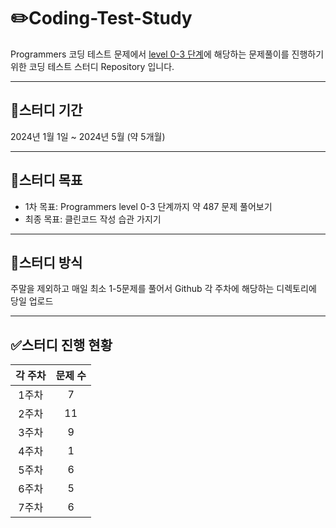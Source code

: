 # :pencil2:Coding-Test-Study
Programmers 코딩 테스트 문제에서 [level 0-3 단계](https://school.programmers.co.kr/learn/challenges?order=recent&languages=python3&page=1&levels=0%2C1%2C2%2C3)에 해당하는 문제풀이를 진행하기 위한 코딩 테스트 스터디 Repository 입니다.

---
## :calendar:스터디 기간
2024년 1월 1일 ~ 2024년 5월 (약 5개월)

---
## :seedling:스터디 목표
- 1차 목표: Programmers level 0-3 단계까지 약 487 문제 풀어보기
- 최종 목표: 클린코드 작성 습관 가지기

---
## :pencil:스터디 방식
주말을 제외하고 매일 최소 1-5문제를 풀어서 Github 각 주차에 해당하는 디렉토리에 당일 업로드

---
## :white_check_mark:스터디 진행 현황

|각 주차|문제 수|
|:-----:|:-----:|
| 1주차 |   7   |
| 2주차 |   11  |
| 3주차 |   9   |
| 4주차 |   1   |
| 5주차 |   6   |
| 6주차 |   5   |
| 7주차 |   6   |
